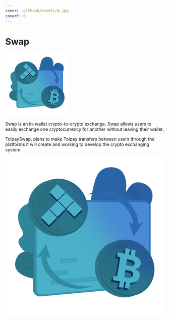 ```yaml
---
cover: .gitbook/assets/4.jpg
coverY: 0
---
```


# Swap

![](<.gitbook/assets/swap copy.png>)

Swap is an in-wallet crypto-to-crypto exchange. Swap allows users to easily exchange one cryptocurrency for another without leaving their wallet.

TolpaySwap, plans to make Tolpay transfers between users through the platforms it will create and working to develop the crypto exchanging system



![](.gitbook/assets/swap.png)
